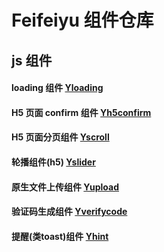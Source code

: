 # Feifeiyu 组件仓库  

## js 组件 ##
#### loading 组件 [Yloading](https://github.com/liuxuanhai/JSComponents/tree/master/loading-h5)
#### H5 页面 confirm 组件 [Yh5confirm](https://github.com/liuxuanhai/JSComponents/tree/master/yh5confirm)
#### H5 页面分页组件 [Yscroll](https://github.com/liuxuanhai/JSComponents/tree/master/yscroll)
#### 轮播组件(h5) [Yslider](https://github.com/liuxuanhai/JSComponents/tree/master/yslidero)
#### 原生文件上传组件 [Yupload](https://github.com/liuxuanhai/JSComponents/tree/master/yupload)
#### 验证码生成组件 [Yverifycode](https://github.com/liuxuanhai/JSComponents/tree/master/yverifycode)
#### 提醒(类toast)组件 [Yhint](https://github.com/liuxuanhai/JSComponents/tree/master/yhint)
